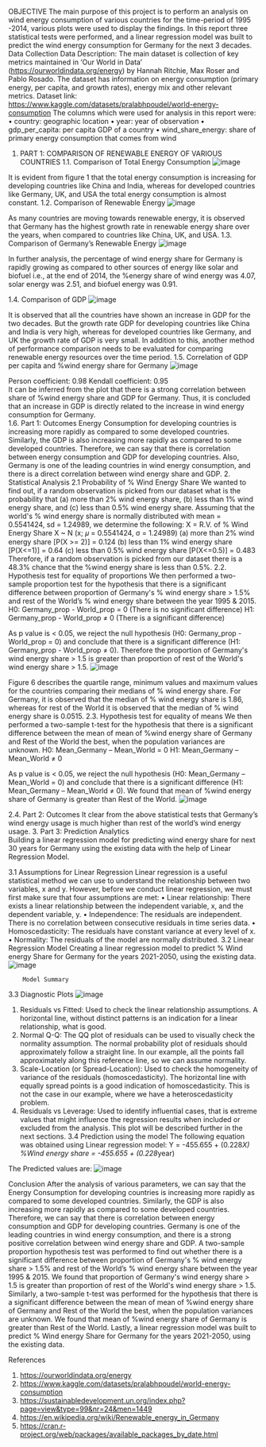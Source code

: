 
OBJECTIVE
The main purpose of this project is to perform an analysis on wind energy consumption of various countries for the time-period of 1995 -2014, various plots were used to display the findings. In this report three statistical tests were performed, and a linear regression model was built to predict the wind energy consumption for Germany for the next 3 decades.
Data Collection
Data Description: The main dataset is collection of key metrics maintained in ‘Our World in Data’ (https://ourworldindata.org/energy) by Hannah Ritchie, Max Roser and Pablo Rosado. The dataset has information on energy consumption (primary energy, per capita, and growth rates), energy mix and other relevant metrics. 
Dataset link: https://www.kaggle.com/datasets/pralabhpoudel/world-energy-consumption
The columns which were used for analysis in this report were:
•	country: geographic location
•	year: year of observation
•	gdp_per_capita: per capita GDP of a country
•	wind_share_energy: share of primary energy consumption that comes from wind

1. PART 1: COMPARISON OF RENEWABLE ENERGY OF VARIOUS COUNTRIES
1.1. Comparison of Total Energy Consumption
 ![image](https://user-images.githubusercontent.com/101862962/221346734-57ad679c-9fe6-4bc0-8b5b-aa8a6da220e1.png)


It is evident from figure 1 that the total energy consumption is increasing for developing countries like China and India, whereas for developed countries like Germany, UK, and USA the total energy consumption is almost constant.
1.2. Comparison of Renewable Energy 
 ![image](https://user-images.githubusercontent.com/101862962/221346743-7b3e9b53-e0a7-431b-ae37-67058182d590.png)


As many countries are moving towards renewable energy, it is observed that Germany has the highest growth rate in renewable energy share over the years, when compared to countries like China, UK, and USA. 
1.3. Comparison of Germany’s Renewable Energy
 ![image](https://user-images.githubusercontent.com/101862962/221346754-332e6fae-448f-478b-90b5-2b6029a1f7ed.png)


In further analysis, the percentage of wind energy share for Germany is rapidly growing as compared to other sources of energy like solar and biofuel i.e., at the end of 2014, the %energy share of wind energy was 4.07, solar energy was 2.51, and biofuel energy was 0.91. 


1.4. Comparison of GDP 
 ![image](https://user-images.githubusercontent.com/101862962/221346766-6a5b828e-1459-47e7-8ff7-39e57b7ac5c5.png)


It is observed that all the countries have shown an increase in GDP for the two decades. But the growth rate GDP for developing countries like China and India is very high, whereas for developed countries like Germany, and UK the growth rate of GDP is very small.
In addition to this, another method of performance comparison needs to be evaluated for comparing renewable energy resources over the time period. 
1.5. Correlation of GDP per capita and %wind energy share for Germany 
 ![image](https://user-images.githubusercontent.com/101862962/221346772-cdebda96-666f-4262-8860-2de7c71a8ca6.png)


Person coefficient: 0.98
Kendall coefficient: 0.95  
It can be inferred from the plot that there is a strong correlation between share of %wind energy share and GDP for Germany. Thus, it is concluded that an increase in GDP is directly related to the increase in wind energy consumption for Germany.  
1.6. Part 1: Outcomes
Energy Consumption for developing countries is increasing more rapidly as compared to some developed countries. Similarly, the GDP is also increasing more rapidly as compared to some developed countries. Therefore, we can say that there is correlation between energy consumption and GDP for developing countries.
Also, Germany is one of the leading countries in wind energy consumption, and there is a direct correlation between wind energy share and GDP.
2. Statistical Analysis 
2.1 Probability of % Wind Energy Share
We wanted to find out, if a random observation is picked from our dataset what is the probability that (a) more than 2% wind energy share, (b) less than 1% wind energy share, and (c) less than 0.5% wind energy share. 
Assuming that the world's % wind energy share is normally distributed with mean = 0.5541424, sd = 1.24989, we determine the following: 
X = R.V. of % Wind Energy Share
X ~ N (x; 𝜇 = 0.5541424, σ = 1.24989)
(a) more than 2% wind energy share
 [P(X >= 2)] = 0.124
(b) less than 1% wind energy share
[P(X<=1)] = 0.64
(c) less than 0.5% wind energy share
[P(X<=0.5)] = 0.483
Therefore, if a random observation is picked from our dataset there is a 48.3% chance that the %wind energy share is less than 0.5%. 
2.2. Hypothesis test for equality of proportions
We then performed a two-sample proportion test for the hypothesis that there is a significant difference between proportion of Germany's % wind energy share > 1.5% and rest of the World’s % wind energy share between the year 1995 & 2015.  
H0: Germany_prop - World_prop = 0 (There is no significant difference) 
H1: Germany_prop - World_prop ≠ 0 (There is a significant difference)
 
As p value is < 0.05, we reject the null hypothesis (H0: Germany_prop - World_prop = 0) and conclude that there is a significant difference (H1: Germany_prop - World_prop ≠ 0). Therefore the proportion of Germany's wind energy share > 1.5 is greater than proportion of rest of the World's wind energy share > 1.5. 
 ![image](https://user-images.githubusercontent.com/101862962/221346794-20df02c3-5d83-4bf5-add3-f8bc30adf323.png)


Figure 6 describes the quartile range, minimum values and maximum values for the countries comparing their medians of % wind energy share. For Germany, it is observed that the median of % wind energy share is 1.86, whereas for rest of the World it is observed that the median of % wind energy share is 0.0515. 
2.3. Hypothesis test for equality of means
We then performed a two-sample t-test for the hypothesis that there is a significant difference between the mean of mean of %wind energy share of Germany and Rest of the World the best, when the population variances are unknown. 
H0: Mean_Germany – Mean_World = 0
H1: Mean_Germany – Mean_World ≠ 0
 
As p value is < 0.05, we reject the null hypothesis (H0: Mean_Germany – Mean_World = 0) and conclude that there is a significant difference (H1: Mean_Germany – Mean_World ≠ 0). We found that mean of %wind energy share of Germany is greater than Rest of the World.
 ![image](https://user-images.githubusercontent.com/101862962/221346801-30ecc7bd-326a-410c-aa7d-7349c261c777.png)

 
2.4. Part 2: Outcomes
It clear from the above statistical tests that Germany’s wind energy usage is much higher than rest of the world’s wind energy usage. 
3. Part 3: Prediction Analytics  
Building a linear regression model for predicting wind energy share for next 30 years for Germany using the existing data with the help of Linear Regression Model.

3.1 Assumptions for Linear Regression 
Linear regression is a useful statistical method we can use to understand the relationship between two variables, x and y. However, before we conduct linear regression, we must first make sure that four assumptions are met:
•	Linear relationship: There exists a linear relationship between the independent variable, x, and the dependent variable, y.
•	Independence: The residuals are independent. There is no correlation between consecutive residuals in time series data.
•	Homoscedasticity: The residuals have constant variance at every level of x.
•	Normality: The residuals of the model are normally distributed.
3.2 Linear Regression Model
Creating a linear regression model to predict % Wind energy Share for Germany for the years 2021-2050, using the existing data. 
  ![image](https://user-images.githubusercontent.com/101862962/221346805-de27f57a-e89d-4a1a-8cbd-93aaa916d50c.png)


        Model Summary

3.3 Diagnostic Plots
  ![image](https://user-images.githubusercontent.com/101862962/221346820-efed86de-b2a1-4c10-98d0-3f98ec02a745.png)


1. Residuals vs Fitted: Used to check the linear relationship assumptions. A horizontal line, without distinct patterns is an indication for a linear relationship, what is good.
2. Normal Q-Q: The QQ plot of residuals can be used to visually check the normality assumption. The normal probability plot of residuals should approximately follow a straight line. In our example, all the points fall approximately along this reference line, so we can assume normality.
3. Scale-Location (or Spread-Location): Used to check the homogeneity of variance of the residuals (homoscedasticity). The horizontal line with equally spread points is a good indication of homoscedasticity. This is not the case in our example, where we have a heteroscedasticity problem.
4. Residuals vs Leverage: Used to identify influential cases, that is extreme values that might influence the regression results when included or excluded from the analysis. This plot will be described further in the next sections.
3.4 Prediction using the model
The following equation was obtained using Linear regression model:
Y = -455.655 + (0.228*X)
%Wind energy share = -455.655 + (0.228*year)

The Predicted values are: 
 ![image](https://user-images.githubusercontent.com/101862962/221346829-59eead70-b9f5-4332-8fbb-832d5332c14d.png)


Conclusion
After the analysis of various parameters, we can say that the Energy Consumption for developing countries is increasing more rapidly as compared to some developed countries. Similarly, the GDP is also increasing more rapidly as compared to some developed countries. Therefore, we can say that there is correlation between energy consumption and GDP for developing countries. Germany is one of the leading countries in wind energy consumption, and there is a strong positive correlation between wind energy share and GDP.
A two-sample proportion hypothesis test was performed to find out whether there is a significant difference between proportion of Germany's % wind energy share > 1.5% and rest of the World’s % wind energy share between the year 1995 & 2015.  We found that proportion of Germany's wind energy share > 1.5 is greater than proportion of rest of the World's wind energy share > 1.5.  Similarly, a two-sample t-test was performed for the hypothesis that there is a significant difference between the mean of mean of %wind energy share of Germany and Rest of the World the best, when the population variances are unknown. We found that mean of %wind energy share of Germany is greater than Rest of the World.
Lastly, a linear regression model was built to predict % Wind energy Share for Germany for the years 2021-2050, using the existing data. 




References 
1.	https://ourworldindata.org/energy  
2.	https://www.kaggle.com/datasets/pralabhpoudel/world-energy-consumption    
3.	https://sustainabledevelopment.un.org/index.php?page=view&type=99&nr=24&men=1449  
4.	https://en.wikipedia.org/wiki/Renewable_energy_in_Germany  
5.	https://cran.r-project.org/web/packages/available_packages_by_date.html 
